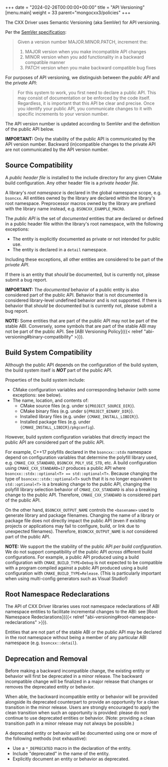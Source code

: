 +++
date = "2024-02-26T00:00:00+00:00"
title = "API Versioning"
[menu.main]
  weight = 33
  parent="mongocxx3/policies"
+++

The CXX Driver uses Semantic Versioning (aka SemVer) for API versioning.

Per the [SemVer specification](http://semver.org/):

> Given a version number MAJOR.MINOR.PATCH, increment the:
> 1. MAJOR version when you make incompatible API changes
> 2. MINOR version when you add functionality in a backward compatible manner
> 3. PATCH version when you make backward compatible bug fixes

For purposes of API versioning, we distinguish between the _public API_ and the _private API_:

> For this system to work, you first need to declare a public API. This may consist of documentation or be enforced by the code itself. Regardless, it is important that this API be clear and precise. Once you identify your public API, you communicate changes to it with specific increments to your version number.

The API version number is updated according to SemVer and the definition of the public API below.

**IMPORTANT:** Only the stability of the public API is communicated by the API version number. Backward (in)compatible changes to the private API are not communicated by the API version number.

## Source Compatibility

A _public header file_ is installed to the include directory for any given CMake build configuration. Any other header file is a _private header file_.

A library's _root namespace_ is declared in the global namespace scope, e.g. `bsoncxx`.
All entities owned by the library are declared within the library's root namespace.
Preprocessor macros owned by the library are prefixed with the library name instead, e.g. `BSONCXX_EXAMPLE_MACRO`.

The _public API_ is the set of _documented_ entities that are declared or defined in a public header file within the library's root namespace, with the following exceptions:

* The entity is explicitly documented as private or not intended for public use.
* The entity is declared in a `detail` namespace.

Including these exceptions, all other entities are considered to be part of the _private API_.

If there is an entity that _should_ be documented, but is currently not, please submit a bug report.

**IMPORTANT:** The _documented_ behavior of a public entity is also considered part of the public API.
Behavior that is not documented is considered library-level undefined behavior and is not supported.
If there is behavior that _should_ be documented but is currently not, please submit a bug report.

**NOTE:** Some entities that are part of the public API may not be part of the stable ABI. Conversely, some symbols that are part of the stable ABI may not be part of the public API. See [ABI Versioning Policy]({{< relref "abi-versioning#binary-compatibility" >}}).

## Build System Compatibility

Although the public API depends on the configuration of the build system, the build system itself is **_NOT_** part of the public API.

Properties of the build system include:

* CMake configuration variables and corresponding behavior (with some exceptions: see below).
* The name, location, and contents of:
  * CMake source files (e.g. under `${PROJECT_SOURCE_DIR}`).
  * CMake binary files (e.g. under `${PROJECT_BINARY_DIR}`).
  * Installed library files (e.g. under `{CMAKE_INSTALL_LIBDIR}`).
  * Installed package files (e.g. under `{CMAKE_INSTALL_LIBDIR}/pkgconfig`).

However, build system configuration variables that directly impact the public API are considered part of the public API.

For example, C++17 polyfills declared in the `bsoncxx::stdx` namespace depend on configuration variables that determine the polyfill library used, e.g. `CMAKE_CXX_STANDARD`, `BSONCXX_POLY_USE_STD`, etc.
A build configuration using `CMAKE_CXX_STANDARD=17` produces a public API where `bsoncxx::stdx::optional<T> == std::optional<T>`.
Because changing the type of `bsoncxx::stdx::optional<T>` such that it is no longer equivalent to `std::optional<T>` is a breaking change to the public API, changing the polyfill library selection behavior of `CMAKE_CXX_STANDARD` is also a breaking change to the public API.
Therefore, `CMAKE_CXX_STANDARD` is considered part of the public API.

On the other hand, `BSONCXX_OUTPUT_NAME` controls the `<basename>` used to generate library and package filenames.
Changing the name of a library or package file does not directly impact the public API (even if existing projects or applications may fail to configure, build, or link due to unexpected filenames).
Therefore, `BSONCXX_OUTPUT_NAME` is _not_ considered part of the public API.

**NOTE:** We support the the stability of the public API _per build configuration_. We do not support compatibility of the public API _across_ different build configurations. For example, a public API produced using a build configuration with `CMAKE_BUILD_TYPE=Debug` is not expected to be compatible with a program compiled against a public API produced using a build configuration with `CMAKE_BUILD_TYPE=Release`. (This is particularly important when using multi-config generators such as Visual Studio!)

## Root Namespace Redeclarations

The API of CXX Driver libraries uses root namespace redeclarations of ABI namespace entities to facilitate incremental changes to the ABI: see [Root Namespace Redeclarations]({{< relref "abi-versioning#root-namespace-redeclarations" >}}).

Entities that are not part of the stable ABI or the public API may be declared in the root namespace without being a member of any particular ABI namespace (e.g. `bsoncxx::detail`).

## Deprecation and Removal

Before making a backward incompatible change, the existing entity or behavior will first be deprecated in a minor release.
The backward incompatible change will be finalized in a major release that changes or removes the deprecated entity or behavior.

When able, the backward incompatible entity or behavior will be provided alongside its deprecated counterpart to provide an opportunity for a clean transition in the minor release.
Users are strongly encouraged to apply the clean transition when such an opportunity is provided: please do not continue to use deprecated entities or behavior.
(Note: providing a clean transition path in a minor release may not always be possible.)

A deprecated entity or behavior will be documented using one or more of the following methods (not exhaustive):

* Use a `*_DEPRECATED` macro in the declaration of the entity.
* Include "deprecated" in the name of the entity.
* Explicitly document an entity or behavior as deprecated.
